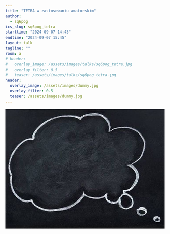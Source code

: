 ```yaml
---
title: "TETRA w zastosowaniu amatorskim"
author: 
  - sq6pog
ics_slug: sq6pog_tetra
starttime: "2024-09-07 14:45"
endtime: "2024-09-07 15:45"
layout: talk
tagline: ""
room: a
# header:
#   overlay_image: /assets/images/talks/sq6pog_tetra.jpg
#   overlay_filter: 0.5
#   teaser: /assets/images/talks/sq6pog_tetra.jpg
header:
  overlay_image: /assets/images/dummy.jpg
  overlay_filter: 0.5
  teaser: /assets/images/dummy.jpg
---
```


![](/assets/images/dummy.jpg)
